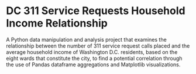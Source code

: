 # DC 311 Service Requests Household Income Relationship
A Python data manipulation and analysis project that examines the relationship between the number of 311 service request calls placed and the average household income of Washington D.C. residents, based on the eight wards that constitute the city, to find a potential correlation through the use of Pandas dataframe aggregations and Matplotlib visualizations.
